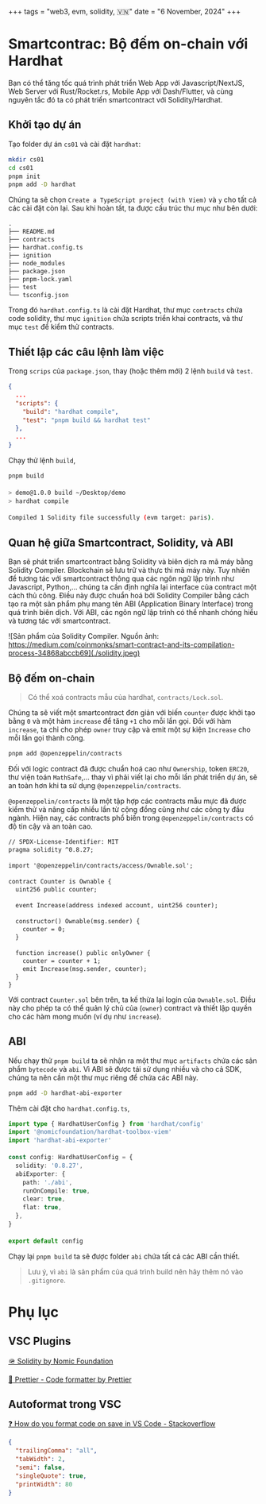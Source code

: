 +++
tags = "web3, evm, solidity, 🇻🇳"
date = "6 November, 2024"
+++

# Smartcontrac: Bộ đếm on-chain với Hardhat

Bạn có thể tăng tốc quá trình phát triển Web App với Javascript/NextJS, Web Server với Rust/Rocket.rs, Mobile App với Dash/Flutter, và cùng nguyên tắc đó ta có phát triển smartcontract với Solidity/Hardhat.

## Khởi tạo dự án

Tạo folder dự án `cs01` và cài đặt `hardhat`:

```bash
mkdir cs01
cd cs01
pnpm init
pnpm add -D hardhat
```

Chúng ta sẽ chọn `Create a TypeScript project (with Viem)` và `y` cho tất cả các cài đặt còn lại. Sau khi hoàn tất, ta được cấu trúc thư mục như bên dưới:

```base
.
├── README.md
├── contracts
├── hardhat.config.ts
├── ignition
├── node_modules
├── package.json
├── pnpm-lock.yaml
├── test
└── tsconfig.json
```

Trong đó `hardhat.config.ts` là cài đặt Hardhat, thư mục `contracts` chứa code solidity, thư mục `ignition` chứa scripts triển khai contracts, và thư mục `test` để kiểm thử contracts.

## Thiết lập các câu lệnh làm việc

Trong `scrips` của `package.json`, thay (hoặc thêm mới) 2 lệnh `build` và `test`.

```json label="package.json" group="install"
{
  ...
  "scripts": {
    "build": "hardhat compile",
    "test": "pnpm build && hardhat test"
  },
  ...
}
```

Chạy thử lệnh `build`,

```bash
pnpm build

> demo@1.0.0 build ~/Desktop/demo
> hardhat compile

Compiled 1 Solidity file successfully (evm target: paris).
```

## Quan hệ giữa Smartcontract, Solidity, và ABI

Bạn sẽ phát triển smartcontract bằng Solidity và biên dịch ra mã máy bằng Solidity Compiler. Blockchain sẽ lưu trữ và thực thi mã máy này. Tuy nhiên để tương tác với smartcontract thông qua các ngôn ngữ lập trình như Javascript, Python,... chúng ta cần định nghĩa lại interface của contract một cách thủ công. Điều này được chuẩn hoá bởi Solidity Compiler bằng cách tạo ra một sản phẩm phụ mang tên ABI (Application Binary Interface) trong quá trình biên dịch. Với ABI, các ngôn ngữ lập trình có thể nhanh chóng hiểu và tương tác với smartcontract.

![Sản phẩm của Solidity Compiler. Nguồn ảnh: https://medium.com/coinmonks/smart-contract-and-its-compilation-process-34868abccb69](./solidity.jpeg)

## Bộ đếm on-chain

> Có thể xoá contracts mẫu của hardhat, `contracts/Lock.sol`.

Chúng ta sẽ viết một smartcontract đơn giản với biến `counter` được khởi tạo bằng `0` và một hàm `increase` để tăng `+1` cho mỗi lần gọi. Đối với hàm `increase`, ta chỉ cho phép `owner` truy cập và emit một sự kiện `Increase` cho mỗi lần gọi thành công.

```bash
pnpm add @openzeppelin/contracts
```

Đối với logic contract đã được chuẩn hoá cao như `Ownership`, token `ERC20`, thư viện toán `MathSafe`,... thay vì phải viết lại cho mỗi lần phát triển dự án, sẽ an toàn hơn khi ta sử dụng `@openzeppelin/contracts`.

`@openzeppelin/contracts` là một tập hợp các contracts mẫu mực đã được kiểm thử và nâng cấp nhiều lần từ cộng đồng cũng như các công ty đầu ngành. Hiện nay, các contracts phổ biến trong `@openzeppelin/contracts` có độ tin cậy và an toàn cao.

```solidity label="Counter.sol" group="contract"
// SPDX-License-Identifier: MIT
pragma solidity ^0.8.27;

import '@openzeppelin/contracts/access/Ownable.sol';

contract Counter is Ownable {
  uint256 public counter;

  event Increase(address indexed account, uint256 counter);

  constructor() Ownable(msg.sender) {
    counter = 0;
  }

  function increase() public onlyOwner {
    counter = counter + 1;
    emit Increase(msg.sender, counter);
  }
}
```

Với contract `Counter.sol` bên trên, ta kế thừa lại login của `Ownable.sol`. Điều này cho phép ta có thể quản lý chủ của (`owner`) contract và thiết lập quyền cho các hàm mong muốn (ví dụ như `increase`).

## ABI

Nếu chạy thử `pnpm build` ta sẽ nhận ra một thư mục `artifacts` chứa các sản phẩm `bytecode` và `abi`. Vì ABI sẽ được tái sử dụng nhiều và cho cả SDK, chúng ta nên cần một thư mục riêng để chứa các ABI này.

```bash
pnpm add -D hardhat-abi-exporter
```

Thêm cài đặt cho `hardhat.config.ts`,

```ts label="" group="config"
import type { HardhatUserConfig } from 'hardhat/config'
import '@nomicfoundation/hardhat-toolbox-viem'
import 'hardhat-abi-exporter'

const config: HardhatUserConfig = {
  solidity: '0.8.27',
  abiExporter: {
    path: './abi',
    runOnCompile: true,
    clear: true,
    flat: true,
  },
}

export default config
```

Chạy lại `pnpm build` ta sẽ được folder `abi` chứa tất cả các ABI cần thiết.

> Lưu ý, vì `abi` là sản phẩm của quá trình build nên hãy thêm nó vào `.gitignore`.

# Phụ lục

## VSC Plugins

[🪖 Solidity by Nomic Foundation](https://marketplace.visualstudio.com/items?itemName=NomicFoundation.hardhat-solidity)

[🎨 Prettier - Code formatter by Prettier](https://marketplace.visualstudio.com/items?itemName=esbenp.prettier-vscode)

## Autoformat trong VSC

[❓ How do you format code on save in VS Code - Stackoverflow](https://stackoverflow.com/a/39973431/23764070)

```json label=".prettierrc.json" group="prettier"
{
  "trailingComma": "all",
  "tabWidth": 2,
  "semi": false,
  "singleQuote": true,
  "printWidth": 80
}
```
